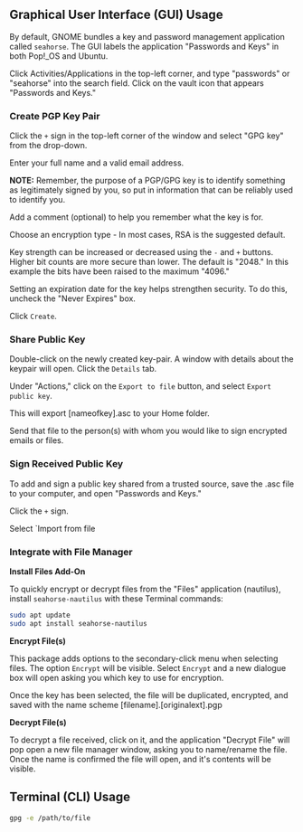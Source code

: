 ## Graphical User Interface (GUI) Usage

By default, GNOME bundles a key and password management application called `seahorse`. The GUI labels the application "Passwords and Keys" in both Pop!_OS and Ubuntu.

Click Activities/Applications in the top-left corner, and type "passwords" or "seahorse" into the search field. Click on the vault icon that appears "Passwords and Keys."



### Create PGP Key Pair

Click the `+` sign in the top-left corner of the window and select "GPG key" from the drop-down.

Enter your full name and a valid email address.

**NOTE:** Remember, the purpose of a PGP/GPG key is to identify something as legitimately signed by you, so put in information that can be reliably used to identify you.

Add a comment (optional) to help you remember what the key is for.

Choose an encryption type - In most cases, RSA is the suggested default.

Key strength can be increased or decreased using the `-` and `+` buttons. Higher bit counts are more secure than lower. The default is "2048." In this example the bits have been raised to the maximum "4096."

Setting an expiration date for the key helps strengthen security. To do this, uncheck the "Never Expires" box.

Click `Create`.

### Share Public Key

Double-click on the newly created key-pair. A window with details about the keypair will open. Click the `Details` tab.

Under "Actions," click on the `Export to file` button, and select `Export public key`.

This will export [nameofkey].asc to your Home folder.

Send that file to the person(s) with whom you would like to sign encrypted emails or files.

### Sign Received Public Key

To add and sign a public key shared from a trusted source, save the .asc file to your computer, and open "Passwords and Keys."

Click the `+` sign.

Select `Import from file

### Integrate with File Manager

**Install Files Add-On**

To quickly encrypt or decrypt files from the "Files" application (nautilus), install `seahorse-nautilus` with these Terminal commands:

```bash
sudo apt update
sudo apt install seahorse-nautilus 
```

**Encrypt File(s)**

This package adds options to the secondary-click menu when selecting files.
The option `Encrypt` will be visible. 
Select `Encrypt` and a new dialogue box will open asking you which key to use for encryption.

Once the key has been selected, the file will be duplicated, encrypted, and saved with the name scheme [filename].[originalext].pgp

**Decrypt File(s)**

To decrypt a file received, click on it, and the application "Decrypt File" will pop open a new file manager window, asking you to name/rename the file. Once the name is confirmed the file will open, and it's contents will be visible.

## Terminal (CLI) Usage



```bash
gpg -e /path/to/file
```